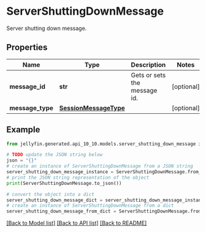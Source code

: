 # ServerShuttingDownMessage

Server shutting down message.

## Properties

Name | Type | Description | Notes
------------ | ------------- | ------------- | -------------
**message_id** | **str** | Gets or sets the message id. | [optional] 
**message_type** | [**SessionMessageType**](SessionMessageType.md) |  | [optional] 

## Example

```python
from jellyfin.generated.api_10_10.models.server_shutting_down_message import ServerShuttingDownMessage

# TODO update the JSON string below
json = "{}"
# create an instance of ServerShuttingDownMessage from a JSON string
server_shutting_down_message_instance = ServerShuttingDownMessage.from_json(json)
# print the JSON string representation of the object
print(ServerShuttingDownMessage.to_json())

# convert the object into a dict
server_shutting_down_message_dict = server_shutting_down_message_instance.to_dict()
# create an instance of ServerShuttingDownMessage from a dict
server_shutting_down_message_from_dict = ServerShuttingDownMessage.from_dict(server_shutting_down_message_dict)
```
[[Back to Model list]](README.md#documentation-for-models) [[Back to API list]](README.md#documentation-for-api-endpoints) [[Back to README]](README.md)


